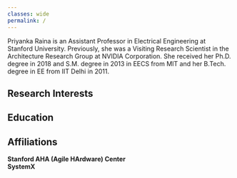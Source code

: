 ```yaml
---
classes: wide
permalink: /
---
```


Priyanka Raina is an Assistant Professor in Electrical Engineering at Stanford University. Previously, she was a Visiting Research Scientist in the Architecture Research Group at NVIDIA Corporation. She received her Ph.D. degree in 2018 and S.M. degree in 2013 in EECS from MIT and her B.Tech. degree in EE from IIT Delhi in 2011.

## Research Interests

## Education

## Affiliations
**Stanford AHA (Agile HArdware) Center**  
**SystemX**
